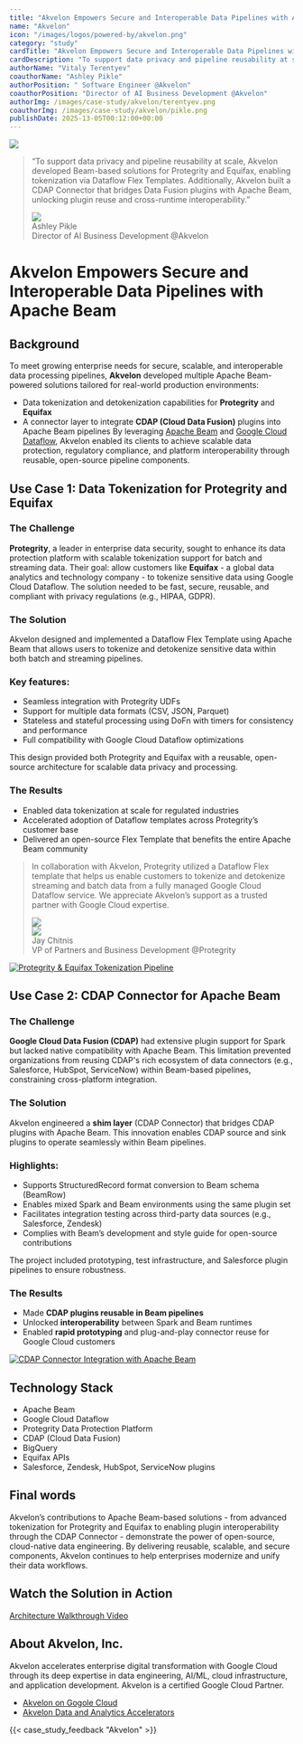 ```yaml
---
title: "Akvelon Empowers Secure and Interoperable Data Pipelines with Apache Beam"
name: "Akvelon"
icon: "/images/logos/powered-by/akvelon.png"
category: "study"
cardTitle: "Akvelon Empowers Secure and Interoperable Data Pipelines with Apache Beam"
cardDescription: "To support data privacy and pipeline reusability at scale, Akvelon developed Beam-based solutions for Protegrity and Equifax, enabling tokenization via Dataflow Flex Templates. Additionally, Akvelon built a CDAP Connector that bridges Data Fusion plugins with Apache Beam, unlocking plugin reuse and cross-runtime interoperability."
authorName: "Vitaly Terentyev"
coauthorName: "Ashley Pikle"
authorPosition: " Software Engineer @Akvelon"
coauthorPosition: "Director of AI Business Development @Akvelon"
authorImg: /images/case-study/akvelon/terentyev.png
coauthorImg: /images/case-study/akvelon/pikle.png
publishDate: 2025-13-05T00:12:00+00:00
---
```

<!--
Licensed under the Apache License, Version 2.0 (the "License");
you may not use this file except in compliance with the License.
You may obtain a copy of the License at

http://www.apache.org/licenses/LICENSE-2.0

Unless required by applicable law or agreed to in writing, software
distributed under the License is distributed on an "AS IS" BASIS,
WITHOUT WARRANTIES OR CONDITIONS OF ANY KIND, either express or implied.
See the License for the specific language governing permissions and
limitations under the License.
-->
<div class="case-study-opinion">
    <div class="case-study-opinion-img">
        <img src="/images/logos/powered-by/akvelon.png"/>
    </div>
    <blockquote class="case-study-quote-block">
      <p class="case-study-quote-text">
        “To support data privacy and pipeline reusability at scale, Akvelon developed Beam-based solutions for Protegrity and Equifax, enabling tokenization via Dataflow Flex Templates. Additionally, Akvelon built a CDAP Connector that bridges Data Fusion plugins with Apache Beam, unlocking plugin reuse and cross-runtime interoperability.”
      </p>
      <div class="case-study-quote-author">
        <div class="case-study-quote-author-img">
            <img src="/images/case-study/akvelon/pikle.png">
        </div>
        <div class="case-study-quote-author-info">
            <div class="case-study-quote-author-name">
              Ashley Pikle
            </div>
            <div class="case-study-quote-author-position">
              Director of AI Business Development @Akvelon
            </div>
        </div>
      </div>
    </blockquote>
</div>
<div class="case-study-post">

# Akvelon Empowers Secure and Interoperable Data Pipelines with Apache Beam

## Background

To meet growing enterprise needs for secure, scalable, and interoperable data processing
pipelines, **Akvelon** developed multiple Apache Beam-powered solutions tailored for real-world
production environments:
- Data tokenization and detokenization capabilities for **Protegrity** and **Equifax**
- A connector layer to integrate **CDAP (Cloud Data Fusion)** plugins into Apache Beam
pipelines
By leveraging [Apache Beam](https://beam.apache.org/) and [Google Cloud Dataflow](https://cloud.google.com/products/dataflow?hl=en), Akvelon enabled its clients to
achieve scalable data protection, regulatory compliance, and platform interoperability through
reusable, open-source pipeline components.

## Use Case 1: Data Tokenization for Protegrity and Equifax

### The Challenge

**Protegrity**, a leader in enterprise data security, sought to enhance its data protection platform with scalable tokenization support for batch and streaming data. Their goal: allow customers like **Equifax** - a global data analytics and technology company - to tokenize sensitive data using Google Cloud Dataflow. The solution needed to be fast, secure, reusable, and compliant with privacy regulations (e.g., HIPAA, GDPR).

### The Solution

Akvelon designed and implemented a Dataflow Flex Template using Apache Beam that allows
users to tokenize and detokenize sensitive data within both batch and streaming pipelines.

### Key features:
- Seamless integration with Protegrity UDFs
- Support for multiple data formats (CSV, JSON, Parquet)
- Stateless and stateful processing using DoFn with timers for consistency and
performance
- Full compatibility with Google Cloud Dataflow optimizations

This design provided both Protegrity and Equifax with a reusable, open-source architecture for
scalable data privacy and processing.

### The Results
- Enabled data tokenization at scale for regulated industries
- Accelerated adoption of Dataflow templates across Protegrity’s customer base
- Delivered an open-source Flex Template that benefits the entire Apache Beam
community

<blockquote class="case-study-quote-block case-study-quote-wrapped">
  <p class="case-study-quote-text">
    In collaboration with Akvelon, Protegrity utilized a Dataflow Flex template that helps us enable customers to tokenize and detokenize streaming and batch data from a fully managed Google Cloud Dataflow service. We appreciate Akvelon’s support as a trusted partner with Google Cloud expertise.
  </p>
  <div class="case-study-quote-author">
    <div class="case-study-quote-author-img">
        <img src="/images/learner_graph.png">
    </div>
    <div class="case-study-quote-author-info">
        <div class="case-study-quote-author-img">
            <img src="/images/case-study/akvelon/chitnis.png">
        </div>
        <div class="case-study-quote-author-name">
          Jay Chitnis
        </div>
        <div class="case-study-quote-author-position">
          VP of Partners and Business Development @Protegrity
        </div>
    </div>
  </div>
</blockquote>

<div class="post-scheme">
    <a href="/images/case-study/akvelon/scheme-1.png" target="_blank" title="Click to enlarge">
        <img src="/images/case-study/akvelon/scheme-1.png" alt="Protegrity & Equifax Tokenization Pipeline">
    </a>
</div>

## Use Case 2: CDAP Connector for Apache Beam

### The Challenge

**Google Cloud Data Fusion (CDAP)** had extensive plugin support for Spark but lacked native
compatibility with Apache Beam. This limitation prevented organizations from reusing CDAP's
rich ecosystem of data connectors (e.g., Salesforce, HubSpot, ServiceNow) within Beam-based
pipelines, constraining cross-platform integration.

### The Solution

Akvelon engineered a **shim layer** (CDAP Connector) that bridges CDAP plugins with Apache
Beam. This innovation enables CDAP source and sink plugins to operate seamlessly within
Beam pipelines.

### Highlights:

- Supports StructuredRecord format conversion to Beam schema (BeamRow)
- Enables mixed Spark and Beam environments using the same plugin set
- Facilitates integration testing across third-party data sources (e.g., Salesforce, Zendesk)
- Complies with Beam’s development and style guide for open-source contributions

The project included prototyping, test infrastructure, and Salesforce plugin pipelines to ensure robustness.

### The Results

- Made **CDAP plugins reusable in Beam pipelines**
- Unlocked **interoperability** between Spark and Beam runtimes
- Enabled **rapid prototyping** and plug-and-play connector reuse for Google Cloud
customers

<div class="post-scheme">
    <a href="/images/case-study/akvelon/scheme-2.png" target="_blank" title="Click to enlarge">
        <img src="/images/case-study/akvelon/scheme-2.png" alt="CDAP Connector Integration with Apache Beam">
    </a>
</div>

## Technology Stack

- Apache Beam
- Google Cloud Dataflow
- Protegrity Data Protection Platform
- CDAP (Cloud Data Fusion)
- BigQuery
- Equifax APIs
- Salesforce, Zendesk, HubSpot, ServiceNow plugins

## Final words

Akvelon’s contributions to Apache Beam-based solutions - from advanced tokenization for
Protegrity and Equifax to enabling plugin interoperability through the CDAP Connector -
demonstrate the power of open-source, cloud-native data engineering. By delivering reusable,
scalable, and secure components, Akvelon continues to help enterprises modernize and unify
their data workflows.

## Watch the Solution in Action

[Architecture Walkthrough Video ](https://www.youtube.com/watch?v=IQIzdfNIAHk)

## About Akvelon, Inc.

Akvelon accelerates enterprise digital transformation with Google Cloud through its deep
expertise in data engineering, AI/ML, cloud infrastructure, and application development. Akvelon is a certified Google Cloud Partner.
- [Akvelon on Gogole Cloud](https://cloud.google.com/find-a-partner/partner/akvelon)
- [Akvelon Data and Analytics Accelerators](https://github.com/akvelon/DnA_accelerators)

{{< case_study_feedback "Akvelon" >}}

</div>
<div class="clear-nav"></div>
